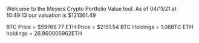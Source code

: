Welcome to the Meyers Crypto Portfolio Value tool. 
As of 04/11/21 at 10:49:13 our valuation is $121361.49 

BTC Price = $59769.77
 ETH Price = $2151.54
BTC Holdings = 1.06BTC
 ETH holdings = 26.960005962ETH 
